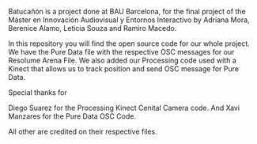 Batucañón is a project done at BAU Barcelona, for the final project of the Máster en Innovación Audiovisual y Entornos Interactivo 
by Adriana Mora, Berenice Alamo, Leticia Souza and Ramiro Macedo.

In this repository you will find the open source code for our whole project.
We have the Pure Data file with the respective OSC messages for our Resolume Arena File.
We also added our Processing code used with a Kinect that allows us to track position and send OSC message for Pure Data.


Special thanks for 

Diego Suarez for the Processing Kinect Cenital Camera code.
And Xavi Manzares for the Pure Data OSC Code.

All other are credited on their respective files.
